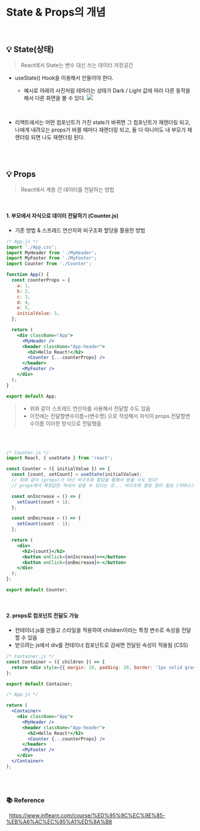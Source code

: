 # State & Props의 개념

<br>

## 💡 State(상태)

> React에서 State는 변수 대신 쓰는 데이터 저장공간

- useState() Hook을 이용해서 만들어야 한다.

  - 예시로 아래의 사진처럼 테마라는 상태가 Dark / Light 값에 따라 다른 동작을 해서 다른 화면을 볼 수 있다.
    <img src='https://user-images.githubusercontent.com/66936285/201866425-0b860b08-2b4f-43fa-95d2-8fd0acb80921.png'>

<br>

- 리액트에서는 어떤 컴포넌트가 가진 state가 바뀌면 그 컴포넌트가 재렌더링 되고,
  나에게 내려오는 props가 바뀔 때마다 재랜더링 되고,
  둘 다 아니어도 내 부모가 재랜더링 되면 나도 재랜더링 된다.

<br>
<br>

## 💡 Props

> React에서 계층 간 데이터를 전달하는 방법

<br>

#### 1. 부모에서 자식으로 데이터 전달하기 (Counter.js)

- 기존 방법 & 스프레드 연산자와 비구조화 할당을 활용한 방법

```jsx
/* App.js */
import './App.css';
import MyHeader from './MyHeader';
import MyFooter from './MyFooter';
import Counter from './Counter';

function App() {
  const counterProps = {
    a: 1,
    b: 2,
    c: 3,
    d: 4,
    e: 5,
    initialValue: 5,
  };

  return (
    <div className="App">
      <MyHeader />
      <header className="App-header">
        <h2>Hello React!</h2>
        <Counter {...counterProps} />
      </header>
      <MyFooter />
    </div>
  );
}

export default App;
```

> - 위와 같이 스프레드 연산자를 사용해서 전달할 수도 있음
> - 이전에는 전달할변수이름={변수명} 으로 작성해서
>   자식이 props.전달할변수이름 이러한 방식으로 전달했음

<br>
<br>

```jsx
/* Counter.js */
import React, { useState } from 'react';

const Counter = ({ initialValue }) => {
  const [count, setCount] = useState(initialValue);
  // 위와 같이 (props)가 아닌 비구조화 할당을 통해서 받을 수도 있다!
  // props에서 특정값만 꺼내서 넣을 수 있다는 것... 비구조화 할당 정리 필요 (자바스크립트 응용)

  const onIncrease = () => {
    setCount(count + 1);
  };

  const onDecrease = () => {
    setCount(count - 1);
  };

  return (
    <div>
      <h2>{count}</h2>
      <button onClick={onIncrease}>+</button>
      <button onClick={onDecrease}>-</button>
    </div>
  );
};

export default Counter;
```

<br>

#### 2. props로 컴포넌트 전달도 가능

- 컨테이너.js를 만들고 스타일을 적용하여 children이라는 특정 변수로 속성을 전달할 수 있음
- 받으려는 js에서 div를 컨테이너 컴포넌트로 감싸면 전달된 속성이 적용됨 (CSS)

```jsx
/* Container.js */
const Container = ({ children }) => {
  return <div style={{ margin: 20, padding: 20, border: '1px solid gray' }}>{children}</div>;
};

export default Container;
```

```jsx
/* App.js */

return (
  <Container>
    <div className="App">
      <MyHeader />
      <header className="App-header">
        <h2>Hello React!</h2>
        <Counter {...counterProps} />
      </header>
      <MyFooter />
    </div>
  </Container>
);
```

<br>
<br>

### 📚 Reference

&nbsp; https://www.inflearn.com/course/%ED%95%9C%EC%9E%85-%EB%A6%AC%EC%95%A1%ED%8A%B8

<br>
<br>
